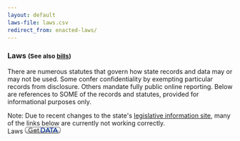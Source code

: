 ```yaml
---
layout: default
laws-file: laws.csv
redirect_from: enacted-laws/
---
```


<h3>Laws <small>(See also <a href="{{site.baseUrl}}/bills">bills</a>)</small></h3>
<p>There are numerous statutes that govern how state records and data may or may not be used. Some confer confidentiality by exempting particular records from disclosure. Others mandate fully public online reporting. Below are references to SOME of the records and statutes, provided for informational purposes only.</p>

<div class="alert alert-danger">
  <span class="glyphicon glyphicon-exclamation-sign" aria-hidden="true"></span>
  <span class="sr-only">Note:</span>
  Due to recent changes to the state's <a href="http://public.leginfo.state.ny.us/lawssrch.cgi?NVLWO:">legislative information site</a>, many of the links below are currently not working correctly. 
</div>

<div class="panel panel-default">
  <div class="panel-heading">
    Laws<span id="laws-count"></span>
    <span class="pull-right"><a href="{{site.baseUrl}}/laws/{{page.laws-file}}"><img src="https://raw.githubusercontent.com/BetaNYC/getDataButton/master/png/80x15.png" alt="download raw data"></a></span>
  </div>
  <div class="panel-body"></div>
  <div id="laws-div"></div>
</div>

<script type="text/javascript" src="//cdn.datatables.net/1.10.4/js/jquery.dataTables.min.js"></script>
<script type="text/javascript" src="//cdn.datatables.net/responsive/1.0.3/js/dataTables.responsive.js"></script>
<script type="text/javascript" src="{{ site.baseUrl }}/js/jquery-csv.0.71.js"></script>
<link rel="stylesheet" type="text/css" href="//cdn.datatables.net/1.10.4/css/jquery.dataTables.min.css">
<link rel="stylesheet" type="text/css" href="//cdn.datatables.net/responsive/1.0.3/css/dataTables.responsive.css">

<script type="text/javascript">

  $( document ).ready(function() {
    $.ajax("{{site.baseUrl}}/laws/{{page.laws-file}}", {
      success: function(returnedData, textStatus, jqXHR) {
        $.csv.toObjects(returnedData, {}, function(err, csvData) {
          $("#laws-div").html('<table id="laws-table" cellpadding="0" cellspacing="0" border="0" class="display" width="100%"></table>');
          $("#laws-table").DataTable({
            // "ajax": webUrl,   // loading data this way doesn't work. Maybe a jquery version compatability issue?
            data: csvData,
            responsive: true,
            paging: false,
            processing: true,  // only useful if DataTable's ajax handler is used
            order: [[0,"asc"]],
            columns: [
              // {title: "Source", data: "source"},
              {title: "Law", data: "Law", render: function(data, type, full, meta){
                if (full.link) { return '<a href="' + full.link + '" target="_new">' + full.law + ' ' + full.section + '</a>' }
                  else { return full.law + ' ' + full.section }
              }},
              {title: "Description", data:"description"},
              {title: "Note(s)", data:"notes"},
              {title: "Requirement(s)", data:"requires"},
            ]
          });
          $("#laws-count").text(': ' + $("#laws-table").DataTable().rows()[0].length);
        });
      },
      error: function(jqXHR, textStatus, errorThrown) {
        alert("unable to load CSV data file: " + errorThrown);
      }
    });
  });
  
</script>
